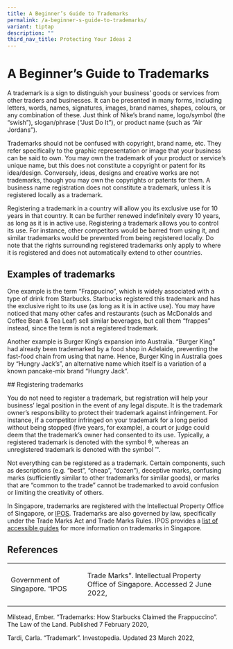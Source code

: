 ```yaml
---
title: A Beginner’s Guide to Trademarks
permalink: /a-beginner-s-guide-to-trademarks/
variant: tiptap
description: ""
third_nav_title: Protecting Your Ideas 2
---
```

<h1>A Beginner’s Guide to Trademarks</h1>
<p>A trademark is a sign to distinguish your business’ goods or services
from other traders and businesses. It can be presented in many forms, including
letters, words, names, signatures, images, brand names, shapes, colours,
or any combination of these. Just think of Nike’s brand name, logo/symbol
(the “swish”), slogan/phrase (“Just Do It”), or product name (such as “Air
Jordans”).</p>
<p>Trademarks should not be confused with copyright, brand name, etc. They
refer specifically to the graphic representation or image that your business
can be said to own. You may own the trademark of your product or service’s
unique name, but this does not constitute a copyright or patent for its
idea/design. Conversely, ideas, designs and creative works are not trademarks,
though you may own the copyrights or patents for them. A business name
registration does not constitute a trademark, unless it is registered locally
as a trademark.</p>
<p>Registering a trademark in a country will allow you its exclusive use
for 10 years in that country. It can be further renewed indefinitely every
10 years, as long as it is in active use. Registering a trademark allows
you to control its use. For instance, other competitors would be barred
from using it, and similar trademarks would be prevented from being registered
locally. Do note that the rights surrounding registered trademarks only
apply to where it is registered and does not automatically extend to other
countries.</p>
<h2>Examples of trademarks</h2>
<p>One example is the term “Frappucino”, which is widely associated with
a type of drink from Starbucks. Starbucks registered this trademark and
has the exclusive right to its use (as long as it is in active use). You
may have noticed that many other cafes and restaurants (such as McDonalds
and Coffee Bean &amp; Tea Leaf) sell similar beverages, but call them “frappes”
instead, since the term is not a registered trademark.</p>
<p>Another example is Burger King’s expansion into Australia. “Burger King”
had already been trademarked by a food shop in Adelaide, preventing the
fast-food chain from using that name. Hence, Burger King in Australia goes
by “Hungry Jack’s”, an alternative name which itself is a variation of
a known pancake-mix brand “Hungry Jack”.</p>
<p>## Registering trademarks</p>
<p>You do not need to register a trademark, but registration will help your
business’ legal position in the event of any legal dispute. It is the trademark
owner’s responsibility to protect their trademark against infringement.
For instance, if a competitor infringed on your trademark for a long period
without being stopped (five years, for example), a court or judge could
deem that the trademark’s owner had consented to its use. Typically, a
registered trademark is denoted with the symbol ®, whereas an unregistered
trademark is denoted with the symbol ™.</p>
<p>Not everything can be registered as a trademark. Certain components, such
as descriptions (e.g. “best”, “cheap”, “dozen”), deceptive marks, confusing
marks (sufficiently similar to other trademarks for similar goods), or
marks that are “common to the trade” cannot be trademarked to avoid confusion
or limiting the creativity of others.</p>
<p>In Singapore, trademarks are registered with the Intellectual Property
Office of Singapore, or <a href="https://www.ipos.gov.sg/" rel="noopener noreferrer nofollow" target="_blank"><u>IPOS</u></a>. Trademarks are also governed
by law, specifically under the Trade Marks Act and Trade Marks Rules. IPOS
provides a <a href="https://www.ipos.gov.sg/about-ip/trade-marks/managing-trade-marks/guides" rel="noopener noreferrer nofollow" target="_blank"><u>list of accessible guides</u></a> for
more information on trademarks in Singapore.</p>
<h2>References</h2>
<table style="minWidth: 50px">
<colgroup>
<col>
<col>
</colgroup>
<tbody>
<tr>
<td rowspan="1" colspan="1">
<p>Government of Singapore. “IPOS</p>
</td>
<td rowspan="1" colspan="1">
<p>Trade Marks”. Intellectual Property Office of Singapore. Accessed 2 June
2022,</p>
</td>
</tr>
</tbody>
</table>
<p>Milstead, Ember. “Trademarks: How Starbucks Claimed the Frappuccino”.
The Law of the Land. Published 7 February 2020,</p>
<p>Tardi, Carla. “Trademark”. Investopedia. Updated 23 March 2022,</p>